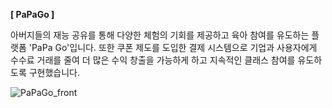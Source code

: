 **[ PaPaGo ]**

아버지들의 재능 공유를 통해 다양한 체험의 기회를 제공하고 육아 참여를 유도하는 플랫폼 'PaPa Go'입니다. 또한 쿠폰 제도를 도입한 결제 시스템으로 기업과 사용자에게 수수료 거래를 줄여 더 많은 수익 창출을 가능하게 하고 지속적인 클래스 참여를 유도하도록 구현했습니다.

![PaPaGo_front](https://user-images.githubusercontent.com/63043043/190324032-f803dc5d-e767-42c3-820c-d40bbca37a74.png)
